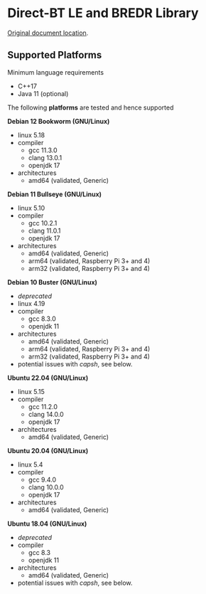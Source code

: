 # Direct-BT LE and BREDR Library

[Original document location](https://jausoft.com/cgit/direct_bt.git/about/).

## Supported Platforms
Minimum language requirements
- C++17
- Java 11 (optional)

The following **platforms** are tested and hence supported

**Debian 12 Bookworm (GNU/Linux)**
- linux 5.18
- compiler
  - gcc 11.3.0
  - clang 13.0.1
  - openjdk 17
- architectures
  - amd64 (validated, Generic)

**Debian 11 Bullseye (GNU/Linux)**
- linux 5.10
- compiler
  - gcc 10.2.1
  - clang 11.0.1
  - openjdk 17
- architectures
  - amd64 (validated, Generic)
  - arm64 (validated, Raspberry Pi 3+ and 4)
  - arm32 (validated, Raspberry Pi 3+ and 4)

**Debian 10 Buster (GNU/Linux)**
- *deprecated*
- linux 4.19
- compiler
  - gcc 8.3.0
  - openjdk 11
- architectures
  - amd64 (validated, Generic)
  - arm64 (validated, Raspberry Pi 3+ and 4)
  - arm32 (validated, Raspberry Pi 3+ and 4)
- potential issues with *capsh*, see below.

**Ubuntu 22.04 (GNU/Linux)**
- linux 5.15
- compiler
  - gcc 11.2.0
  - clang 14.0.0
  - openjdk 17
- architectures
  - amd64 (validated, Generic)

**Ubuntu 20.04 (GNU/Linux)**
- linux 5.4
- compiler
  - gcc 9.4.0
  - clang 10.0.0
  - openjdk 17
- architectures
  - amd64 (validated, Generic)

**Ubuntu 18.04 (GNU/Linux)**
- *deprecated*
- compiler
  - gcc 8.3
  - openjdk 11
- architectures
  - amd64 (validated, Generic)
- potential issues with *capsh*, see below.

